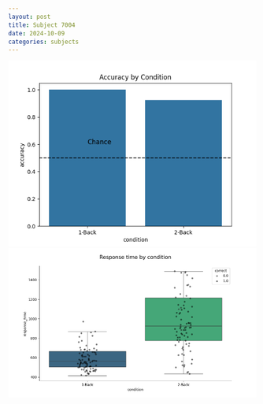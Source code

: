 ```yaml
---
layout: post
title: Subject 7004
date: 2024-10-09
categories: subjects
---
```


![](data/7004/run-8/7004_ATS_acc.png)
![](data/7004/run-8/7004_ATS_rt.png)
